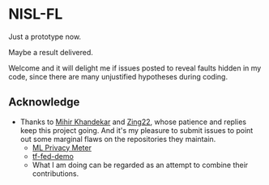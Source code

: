 # NISL-FL

Just a prototype now.

Maybe a result delivered.

Welcome and it will delight me if issues posted to reveal faults hidden in my code, 
since there are many unjustified hypotheses during coding.

## Acknowledge
- Thanks to [Mihir Khandekar](https://github.com/mihirkhandekar) and [Zing22](https://github.com/Zing22), 
whose patience and replies keep this project going. 
And it's my pleasure to submit issues to point out some marginal flaws on the repositories they maintain.
    - [ML Privacy Meter](https://github.com/privacytrustlab/ml_privacy_meter)
    - [tf-fed-demo](https://github.com/Zing22/tf-fed-demo)
    - What I am doing can be regarded as an attempt to combine their contributions.
